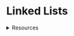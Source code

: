# Linked Lists

<details>
  <summary> Resources </summary>

- [4 Incredibly Useful Linked List Logic for Interview](https://medium.com/javarevisited/4-incredibly-useful-linked-list-tips-for-interview-79d80a29f8fc)

</detail>

<details>
  <summary> Quick Notes </summary>

- Use Dummy Nodes to avoid edge cases (https://stackoverflow.com/questions/37324972/what-is-a-dummy-head)

</detail>

<details>
<summary>Properties</summary>


**Linked List Properties:**
| Property | Description                                         |
| -------- | --------------------------------------------------- |
| `head`   | The first node in the list.                         |
| `tail`   | The last node in the list.                          |
| `length` | The number of nodes in the list; the list's length. |

**Linked List Node Properties:**

| Property   | Description                                            |
| ---------- | ------------------------------------------------------ |
| `value`    | The actual value this node represents.                 |
| `next`     | The next node in the list (relative to this node).     |
| `previous` | The previous node in the list (relative to this node). |

**NOTE:** The `previous` property is for Doubly Linked Lists only!

</details>

<details>
<summary>Types of Linked Lists</summary>

**Linked List Types:**

| List Type         | Description                                                                                                     | Directionality                |
| ----------------- | --------------------------------------------------------------------------------------------------------------- | ----------------------------- |
| Singly Linked     | Nodes have a single pointer connecting them in a single direction.                                              | Head→Tail                     |
| Doubly Linked     | Nodes have two pointers connecting them bi-directionally.                                                       | Head⇄Tail                     |
| Multiply Linked   | Nodes have two or more pointers, providing a variety of potential node orderings.                               | Head⇄Tail, A→Z, Jan→Dec, etc. |
| Circularly Linked | Final node's `next` pointer points to the first node, creating a non-linear, circular version of a Linked List. | Head→Tail→Head→Tail           |

</details>

<details>
<summary>Linked List Methods</summary>

**Linked List Methods:**

| Type      | Name         | Description                                                         | Returns             |
| --------- | ------------ | ------------------------------------------------------------------- | ------------------- |
| Insertion | `addToTail`  | Adds a new node to the tail of the Linked List.                     | Updated Linked List |
| Insertion | `addToHead`  | Adds a new node to the head of the Linked List.                     | Updated Linked List |
| Insertion | `insertAt`   | Inserts a new node at the "index", or position, specified.          | Boolean             |
| Deletion  | `removeTail` | Removes the node at the tail of the Linked List.                    | Removed node        |
| Deletion  | `removeHead` | Removes the node at the head of the Linked List.                    | Removed node        |
| Deletion  | `removeFrom` | Removes the node at the "index", or position, specified.            | Removed node        |
| Search    | `contains`   | Searches the Linked List for a node with the value specified.       | Boolean             |
| Access    | `get`        | Gets the node at the "index", or position, specified.               | Node at index       |
| Access    | `set`        | Updates the value of a node at the "index", or position, specified. | Boolean             |
| Meta      | `size`       | Returns the current size of the Linked List.                        | Integer             |

</details>

<details>
<summary>Linked List Time Complexity</summary>

Time and Space Complexity Analysis
----------------------------------

| Data Structure Operation | Time Complexity (Avg) | Time Complexity (Worst) | Space Complexity (Worst) |
| ------------------------ | --------------------- | ----------------------- | ------------------------ |
| Access                   | `Θ(n)`                | `O(n)`                  | `O(n)`                   |
| Search                   | `Θ(n)`                | `O(n)`                  | `O(n)`                   |
| Insertion                | `Θ(1)`                | `O(1)`                  | `O(n)`                   |
| Deletion                 | `Θ(1)`                | `O(1)`                  | `O(n)`                   |

</details>

<details>
<summary>Linked List Code Implementation</summary>

### Linked List Implementation

---

```js 

class Node {
  constructor(val) {
    this.value = val;
    this.next = null;
  }
}

class LinkedList {
  constructor() {
    this.head = null;
    this.tail = null;
    this.length = 0;
  }

  addToTail(val) {
    let newNode = new Node(val);
    if (this.head === null) {
      this.head = newNode;
      this.tail = newNode;
    } else {
      this.tail.next = newNode;
      this.tail = newNode;
    }
    this.length++;
    return this;
  }

  removeTail() {
    if (!this.head) return undefined;
    if (this.length === 1) {
      this.head = null;
      this.tail = null;
      this.length = 0;
      return this;
    }
    let current = this.head;
    while (current.next !== this.tail) {
      current = current.next;
    }
    let tail = this.tail;
    current.next = null;
    this.tail = current;
    this.length--;
    return tail;
  }

  addToHead(val) {
    let newNode = new Node(val);
    if (this.head === null) {
      this.head = newNode;
      this.tail = newNode;
    } else {
      newNode.next = this.head;
      this.head = newNode;
    }
    this.length++;
    return this;
  }

  removeHead() {
    if (!this.head) return undefined;
    if (this.length === 1) {
      this.head = null;
      this.tail = null;
      this.length = 0;
      return this;
    }
    let head = this.head;
    this.head = this.head.next;
    this.length--;
    return head;
  }

  contains(target) {
    let current = this.head;
    while (current) {
      if (current.value === target) {
        return true;
      }
      current = current.next;
    }
    return false;
  }

  get(index) {
    let current = this.head;
    let count = 0;
    while (current) {
      if (count === index) {
        return current;
      }
      current = current.next;
      count++;
    }
    return null;
  }

  set(index, val) {
    let current = this.head;
    let count = 0;
    while (current) {
      if (count === index) {
        current.value = val;
        return true;
      }
      current = current.next;
      count++;
    }
    return false;
  }

  insert(index, val) {
    if (index === 0) {
      this.addToHead(val);
    } else if (index === this.length) {
      this.addToTail(val);
    } else {
      let newNode = new Node(val);
      let current = this.head;
      let count = 0;
      while (current) {
        if (count === index - 1) {
          newNode.next = current.next;
          current.next = newNode;
          this.length++;
          return true;
        }
        current = current.next;
        count++;
      }
    }
    return false;
  }

  remove(index) {
    if (index === 0) {
      this.removeHead();
    } else if (index === this.length - 1) {
      this.removeTail();
    } else {
      let current = this.head;
      let count = 0;
      while (current) {
        if (count === index - 1) {
          let removed = current.next;
          current.next = current.next.next;
          this.length--;
          return removed;
        }
        current = current.next;
        count++;
      }
    }
    return undefined;
  }

  size() {
    return this.length;
  }
}
```